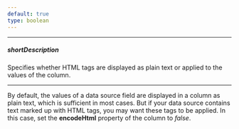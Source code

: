 ```yaml
---
default: true
type: boolean
---
```

---
##### shortDescription
Specifies whether HTML tags are displayed as plain text or applied to the values of the column.

---
By default, the values of a data source field are displayed in a column as plain text, which is sufficient in most cases. But if your data source contains text marked up with HTML tags, you may want these tags to be applied. In this case, set the **encodeHtml** property of the column to *false*.